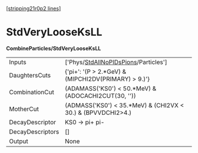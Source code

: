 [[stripping21r0p2 lines]](./stripping21r0p2-index)

# StdVeryLooseKsLL

**CombineParticles/StdVeryLooseKsLL**

|                  |                                                                                               |
|------------------|-----------------------------------------------------------------------------------------------|
| Inputs           | ['Phys/[StdAllNoPIDsPions](./stripping21r0p2-commonparticles-stdallnopidspions)/Particles'] |
| DaughtersCuts    | {'pi+': '(P \> 2.\*GeV) & (MIPCHI2DV(PRIMARY) \> 9.)'}                                        |
| CombinationCut   | (ADAMASS('KS0') \< 50.\*MeV) & (ADOCACHI2CUT(30, ''))                                         |
| MotherCut        | (ADMASS('KS0') \< 35.\*MeV) & (CHI2VX \< 30.) & (BPVVDCHI2\>4.)                               |
| DecayDescriptor  | KS0 -\> pi+ pi-                                                                               |
| DecayDescriptors | []                                                                                          |
| Output           | None                                                                                          |

